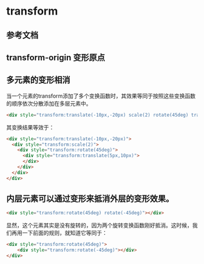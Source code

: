 # transform

## 参考文档

## transform-origin 变形原点


## 多元素的变形相消
当一个元素的transform添加了多个变换函数时，其效果等同于按照这些变换函数的顺序依次分散添加在多层元素中。
```html
<div style="transform:translate(-10px,-20px) scale(2) rotate(45deg) translate(5px,10px)"></div>
```
其变换结果等效于：
```html
<div style="transform:translate(-10px,-20px)">
  <div style="transform:scale(2)">
    <div style="transform:rotate(45deg)">
      <div style="transform:translate(5px,10px)">
      </div>
    </div>
  </div>
</div>
```

## 内层元素可以通过变形来抵消外层的变形效果。
```html
<div style="transform:rotate(45deg) rotate(-45deg)"></div>
```
显然，这个元素其实是没有旋转的，因为两个旋转变换函数刚好抵消。这时候，我们再用一下前面的规则，就知道它等同于：
```html
<div style="transform:rotate(45deg)">
    <div style="transform:rotate(-45deg)"></div>
</div>
```





